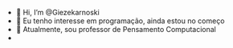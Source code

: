 - 👋 Hi, I’m @Giezekarnoski
- 👀 Eu tenho interesse em programação, ainda estou no começo
- 🌱 Atualmente, sou professor de Pensamento Computacional
- 
<!---
Giezek/Giezek is a ✨ special ✨ repository because its `README.md` (this file) appears on your GitHub profile.
You can click the Preview link to take a look at your changes.
--->
